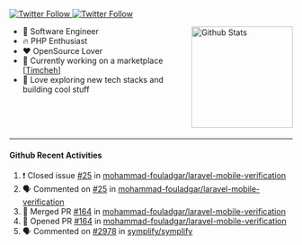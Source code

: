 <p>
  <a href="https://twitter.com/50bhan">
    <img alt="Twitter Follow" src="https://img.shields.io/twitter/follow/50bhan?color=1DA1F2&logo=twitter&style=for-the-badge">
  </a>
  
  <a href="https://www.linkedin.com/in/50bhan">
    <img alt="Twitter Follow" src="https://img.shields.io/badge/LinkedIn-0077B5?style=for-the-badge&logo=linkedin&logoColor=white">
  </a>
</p>

<img alt="Github Stats" src="https://github-readme-stats.vercel.app/api?username=50bhan&show_icons=true" align="right" height="180" />

- 🔭 Software Engineer
- :fire: PHP Enthusiast
- :hearts: OpenSource Lover
- :mega: Currently working on a marketplace [[Timcheh](https://timcheh.com)]
- 🚀 Love exploring new tech stacks and building cool stuff

<br><br><br><hr>

#### Github Recent Activities
<!--START_SECTION:activity-->
1. ❗️ Closed issue [#25](https://github.com/mohammad-fouladgar/laravel-mobile-verification/issues/25) in [mohammad-fouladgar/laravel-mobile-verification](https://github.com/mohammad-fouladgar/laravel-mobile-verification)
2. 🗣 Commented on [#25](https://github.com/mohammad-fouladgar/laravel-mobile-verification/issues/25) in [mohammad-fouladgar/laravel-mobile-verification](https://github.com/mohammad-fouladgar/laravel-mobile-verification)
3. 🎉 Merged PR [#164](https://github.com/mohammad-fouladgar/laravel-mobile-verification/pull/164) in [mohammad-fouladgar/laravel-mobile-verification](https://github.com/mohammad-fouladgar/laravel-mobile-verification)
4. 💪 Opened PR [#164](https://github.com/mohammad-fouladgar/laravel-mobile-verification/pull/164) in [mohammad-fouladgar/laravel-mobile-verification](https://github.com/mohammad-fouladgar/laravel-mobile-verification)
5. 🗣 Commented on [#2978](https://github.com/symplify/symplify/issues/2978) in [symplify/symplify](https://github.com/symplify/symplify)
<!--END_SECTION:activity-->
